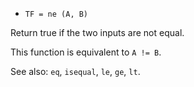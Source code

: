 * `TF = ne (A, B)`

Return true if the two inputs are not equal.

This function is equivalent to `A != B`.

See also: `eq`, `isequal`, `le`, `ge`, `lt`.

